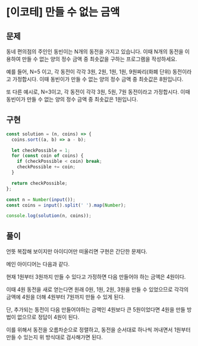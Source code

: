 # [이코테] 만들 수 없는 금액

## 문제

동네 편의점의 주인인 동빈이는 N개의 동전을 가지고 있습니다. 이때 N개의 동전을 이용하여 만들 수 없는 양의 정수 금액 중 최솟값을 구하는 프로그램을 작성하세요.

예를 들어, N=5 이고, 각 동전이 각각 3원, 2원, 1원, 1원, 9원짜리(화폐 단위) 동전이라고 가정합시다. 이때 동빈이가 만들 수 없는 양의 정수 금액 중 최솟값은 8원입니다.

또 다른 예시로, N=3이고, 각 동전이 각각 3원, 5원, 7원 동전이라고 가정합시다. 이때 동빈이가 만들 수 없는 양의 정수 금액 중 최솟값은 1원입니다.

## 구현

```js
const solution = (n, coins) => {
  coins.sort((a, b) => a - b);

  let checkPossible = 1;
  for (const coin of coins) {
    if (checkPossible < coin) break;
    checkPossible += coin;
  }

  return checkPossible;
};

const n = Number(input());
const coins = input().split(' ').map(Number);

console.log(solution(n, coins));
```

## 풀이

언뜻 복잡해 보이지만 아이디어만 떠올리면 구현은 간단한 문제다.

메인 아이디어는 다음과 같다.

현재 1원부터 3원까지 만들 수 있다고 가정하면 다음 만들어야 하는 금액은 4원이다.

이때 4원 동전을 새로 얻는다면 원래 0원, 1원, 2원, 3원을 만들 수 있었으므로 각각의 금액에 4원을 더해 4원부터 7원까지 만들 수 있게 된다.

단, 추가되는 동전이 다음 만들어야하는 금액인 4원보다 큰 5원이었다면 4원을 만들 방법이 없으므로 정답이 4원이 된다.

이를 위해서 동전을 오름차순으로 정렬하고, 동전을 순서대로 하나씩 꺼내면서 1원부터 만들 수 있는지 위 방식대로 검사해가면 된다.
